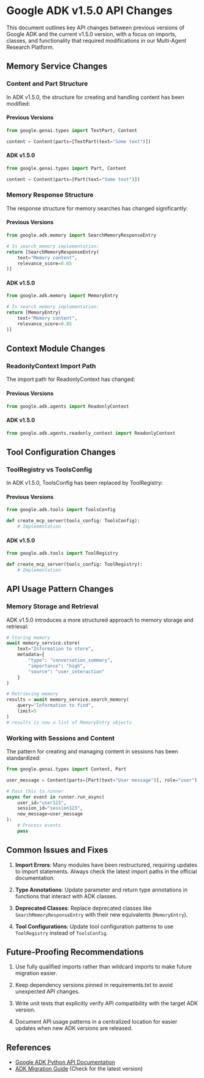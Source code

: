 # Google ADK v1.5.0 API Changes

This document outlines key API changes between previous versions of Google ADK and the current v1.5.0 version, with a focus on imports, classes, and functionality that required modifications in our Multi-Agent Research Platform.

## Memory Service Changes

### Content and Part Structure

In ADK v1.5.0, the structure for creating and handling content has been modified:

#### Previous Versions
```python
from google.genai.types import TextPart, Content

content = Content(parts=[TextPart(text="Some text")])
```

#### ADK v1.5.0
```python
from google.genai.types import Part, Content

content = Content(parts=[Part(text="Some text")])
```

### Memory Response Structure

The response structure for memory searches has changed significantly:

#### Previous Versions
```python
from google.adk.memory import SearchMemoryResponseEntry

# In search_memory implementation:
return [SearchMemoryResponseEntry(
    text="Memory content",
    relevance_score=0.85
)]
```

#### ADK v1.5.0
```python
from google.adk.memory import MemoryEntry

# In search_memory implementation:
return [MemoryEntry(
    text="Memory content",
    relevance_score=0.85
)]
```

## Context Module Changes

### ReadonlyContext Import Path

The import path for ReadonlyContext has changed:

#### Previous Versions
```python
from google.adk.agents import ReadonlyContext
```

#### ADK v1.5.0
```python
from google.adk.agents.readonly_context import ReadonlyContext
```

## Tool Configuration Changes

### ToolRegistry vs ToolsConfig

In ADK v1.5.0, ToolsConfig has been replaced by ToolRegistry:

#### Previous Versions
```python
from google.adk.tools import ToolsConfig

def create_mcp_server(tools_config: ToolsConfig):
    # Implementation
```

#### ADK v1.5.0
```python
from google.adk.tools import ToolRegistry

def create_mcp_server(tools_config: ToolRegistry):
    # Implementation
```

## API Usage Pattern Changes

### Memory Storage and Retrieval

ADK v1.5.0 introduces a more structured approach to memory storage and retrieval:

```python
# Storing memory
await memory_service.store(
    text="Information to store",
    metadata={
        "type": "conversation_summary",
        "importance": "high",
        "source": "user_interaction"
    }
)

# Retrieving memory
results = await memory_service.search_memory(
    query="Information to find",
    limit=5
)
# results is now a list of MemoryEntry objects
```

### Working with Sessions and Content

The pattern for creating and managing content in sessions has been standardized:

```python
from google.genai.types import Content, Part

user_message = Content(parts=[Part(text="User message")], role="user")

# Pass this to runner
async for event in runner.run_async(
    user_id="user123",
    session_id="session123", 
    new_message=user_message
):
    # Process events
    pass
```

## Common Issues and Fixes

1. **Import Errors**: Many modules have been restructured, requiring updates to import statements. Always check the latest import paths in the official documentation.

2. **Type Annotations**: Update parameter and return type annotations in functions that interact with ADK classes.

3. **Deprecated Classes**: Replace deprecated classes like `SearchMemoryResponseEntry` with their new equivalents (`MemoryEntry`).

4. **Tool Configurations**: Update tool configuration patterns to use `ToolRegistry` instead of `ToolsConfig`.

## Future-Proofing Recommendations

1. Use fully qualified imports rather than wildcard imports to make future migration easier.

2. Keep dependency versions pinned in requirements.txt to avoid unexpected API changes.

3. Write unit tests that explicitly verify API compatibility with the target ADK version.

4. Document API usage patterns in a centralized location for easier updates when new ADK versions are released.

## References

- [Google ADK Python API Documentation](https://ai.google.dev/api/python/google-ai-adk/)
- [ADK Migration Guide](https://ai.google.dev/docs/migration) (Check for the latest version)

